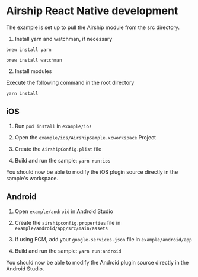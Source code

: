 # Airship React Native development

The example is set up to pull the Airship module from the src directory.

1) Install yarn and watchman, if necessary

```
brew install yarn
```

```
brew install watchman
```

2) Install modules

Execute the following command in the root directory

```
yarn install
```

## iOS

1) Run `pod install` in `example/ios`

2) Open the `example/ios/AirshipSample.xcworkspace` Project

3) Create the `AirshipConfig.plist` file

4) Build and run the sample: `yarn run:ios`

You should now be able to modify the iOS plugin source
directly in the sample's workspace.

## Android

1) Open `example/android` in Android Studio

2) Create the `airshipconfig.properties` file in `example/android/app/src/main/assets`

3) If using FCM, add your `google-services.json` file in `example/android/app`

4) Build and run the sample: `yarn run:android`

You should now be able to modify the Android plugin source directly in the Android Studio.


